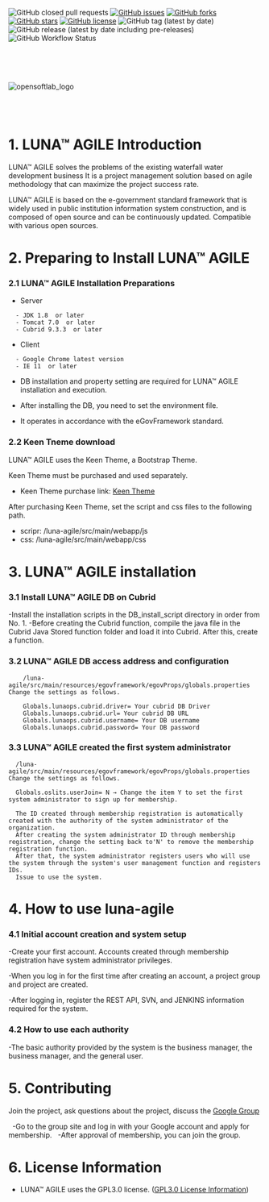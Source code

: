 ![GitHub closed pull requests](https://img.shields.io/github/issues-pr-closed/jht3820/luna-agile)
[![GitHub issues](https://img.shields.io/github/issues/jht3820/luna-agile)](https://github.com/jht3820/luna-agile/issues)
[![GitHub forks](https://img.shields.io/github/forks/jht3820/luna-agile)](https://github.com/jht3820/luna-agile/network)
[![GitHub stars](https://img.shields.io/github/stars/jht3820/luna-agile)](https://github.com/jht3820/luna-agile/stargazers)
[![GitHub license](https://img.shields.io/github/license/jht3820/luna-agile)](https://github.com/jht3820/luna-agile/blob/master/LICENSE)
![GitHub tag (latest by date)](https://img.shields.io/github/v/tag/jht3820/luna-agile)
![GitHub release (latest by date including pre-releases)](https://img.shields.io/github/v/release/jht3820/luna-agile?include_prereleases)
![GitHub Workflow Status](https://img.shields.io/github/workflow/status/jht3820/luna-agile/CI)  

  
<br>
<br>
<br>
  

![opensoftlab_logo](https://user-images.githubusercontent.com/22164616/99226155-a06b7100-282c-11eb-9649-5bcdc839a1d6.jpg)  
<br/>
<br/>
<br/>

# 1. LUNA™ AGILE Introduction

LUNA™ AGILE solves the problems of the existing waterfall water development business
It is a project management solution based on agile methodology that can maximize the project success rate.

LUNA™ AGILE is based on the e-government standard framework that is widely used in public institution information system construction, and is composed of open source and can be continuously updated.
Compatible with various open sources.


# 2. Preparing to Install LUNA™ AGILE

### 2.1 LUNA™ AGILE Installation Preparations
 
   - Server
   ```
     - JDK 1.8  or later
     - Tomcat 7.0  or later
     - Cubrid 9.3.3  or later
   ```
   - Client 
   ```
     - Google Chrome latest version
     - IE 11  or later
   ```
 - DB installation and property setting are required for LUNA™ AGILE installation and execution.
 
 - After installing the DB, you need to set the environment file.
 
 -  It operates in accordance with the eGovFramework standard.
 
### 2.2 Keen Tneme download
 
LUNA™ AGILE uses the Keen Theme, a Bootstrap Theme.

Keen Theme must be purchased and used separately.
 
* Keen Theme purchase link: [Keen Theme](https://themes.getbootstrap.com/product/keen-the-ultimate-bootstrap-admin-theme/)
 
After purchasing Keen Theme, set the script and css files to the following path.
 
* scripr: /luna-agile/src/main/webapp/js
* css: /luna-agile/src/main/webapp/css
 


# 3. LUNA™ AGILE installation
 
### 3.1 Install LUNA™ AGILE DB on Cubrid
 
 -Install the installation scripts in the DB_install_script directory in order from No. 1.
 -Before creating the Cubrid function, compile the java file in the Cubrid Java Stored function folder and load it into Cubrid.
   After this, create a function.
   
### 3.2 LUNA™ AGILE DB access address and configuration
  ```
      /luna-agile/src/main/resources/egovframework/egovProps/globals.properties Change the settings as follows.
      
      Globals.lunaops.cubrid.driver= Your cubrid DB Driver
      Globals.lunaops.cubrid.url= Your cubrid DB URL
      Globals.lunaops.cubrid.username= Your DB username
      Globals.lunaops.cubrid.password= Your DB password
   ```
   
### 3.3 LUNA™ AGILE created the first system administrator
 ```
   /luna-agile/src/main/resources/egovframework/egovProps/globals.properties Change the settings as follows.
      
   Globals.oslits.userJoin= N → Change the item Y to set the first system administrator to sign up for membership.
      
   The ID created through membership registration is automatically created with the authority of the system administrator of the organization.
   After creating the system administrator ID through membership registration, change the setting back to'N' to remove the membership registration function.
   After that, the system administrator registers users who will use the system through the system's user management function and registers IDs.
   Issue to use the system.
 ```
   
# 4. How to use luna-agile

### 4.1 Initial account creation and system setup

-Create your first account. Accounts created through membership registration have system administrator privileges.
   
-When you log in for the first time after creating an account, a project group and project are created.

-After logging in, register the REST API, SVN, and JENKINS information required for the system.


### 4.2 How to use each authority

-The basic authority provided by the system is the business manager, the business manager, and the general user. 

 
# 5. Contributing

Join the project, ask questions about the project, discuss the  [Google Group](https://groups.google.com/forum/#!forum/opensoftlab-github-group)

  -Go to the group site and log in with your Google account and apply for membership.
  -After approval of membership, you can join the group.


# 6. License Information

- LUNA™ AGILE uses the GPL3.0 license. ([GPL3.0 License Information](https://www.olis.or.kr/license/Detailselect.do?lId=1072))

